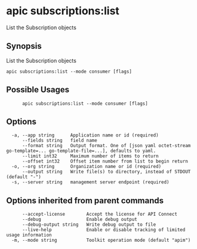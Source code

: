 # apic subscriptions:list

List the Subscription objects

## Synopsis

List the Subscription objects

```
apic subscriptions:list --mode consumer [flags]
```

## Possible Usages

```
      apic subscriptions:list --mode consumer [flags]
```

## Options

```
  -a, --app string      Application name or id (required)
      --fields string   field name
      --format string   Output format. One of [json yaml octet-stream go-template=... go-template-file=...], defaults to yaml.
      --limit int32     Maximum number of items to return
      --offset int32    Offset item number from list to begin return
  -o, --org string      Organization name or id (required)
      --output string   Write file(s) to directory, instead of STDOUT (default "-")
  -s, --server string   management server endpoint (required)
```

## Options inherited from parent commands

```
      --accept-license        Accept the license for API Connect
      --debug                 Enable debug output
      --debug-output string   Write debug output to file
      --live-help             Enable or disable tracking of limited usage information
  -m, --mode string           Toolkit operation mode (default "apim")
```
